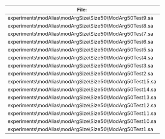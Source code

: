 File:|Version0|Version1|Version2
---|---|---|---
experiments\modAlias\modArgSize\Size50\ModArg50Test9.sa|70 KB|56 KB|30 KB
experiments\modAlias\modArgSize\Size50\ModArg50Test8.sa|66 KB|54 KB|31 KB
experiments\modAlias\modArgSize\Size50\ModArg50Test7.sa|67 KB|55 KB|30 KB
experiments\modAlias\modArgSize\Size50\ModArg50Test6.sa|65 KB|51 KB|30 KB
experiments\modAlias\modArgSize\Size50\ModArg50Test5.sa|74 KB|63 KB|31 KB
experiments\modAlias\modArgSize\Size50\ModArg50Test4.sa|67 KB|58 KB|29 KB
experiments\modAlias\modArgSize\Size50\ModArg50Test3.sa|67 KB|54 KB|30 KB
experiments\modAlias\modArgSize\Size50\ModArg50Test2.sa|67 KB|54 KB|30 KB
experiments\modAlias\modArgSize\Size50\ModArg50Test15.sa|66 KB|56 KB|31 KB
experiments\modAlias\modArgSize\Size50\ModArg50Test14.sa|69 KB|56 KB|31 KB
experiments\modAlias\modArgSize\Size50\ModArg50Test13.sa|63 KB|55 KB|30 KB
experiments\modAlias\modArgSize\Size50\ModArg50Test12.sa|66 KB|56 KB|31 KB
experiments\modAlias\modArgSize\Size50\ModArg50Test11.sa|72 KB|58 KB|30 KB
experiments\modAlias\modArgSize\Size50\ModArg50Test10.sa|65 KB|51 KB|31 KB
experiments\modAlias\modArgSize\Size50\ModArg50Test1.sa|71 KB|60 KB|30 KB
